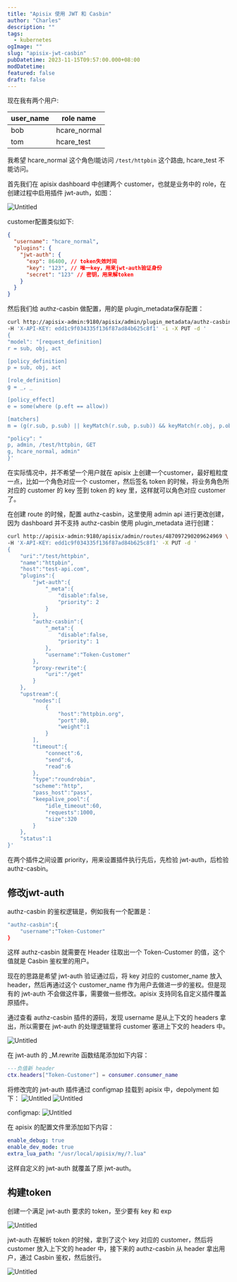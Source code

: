 ```yaml
---
title: "Apisix 使用 JWT 和 Casbin"
author: "Charles"
description: ""
tags:
  - kubernetes
ogImage: ""
slug: "apisix-jwt-casbin"
pubDatetime: 2023-11-15T09:57:00.000+08:00
modDatetime:
featured: false
draft: false
---
```


现在我有两个用户:

| user_name | role name    |
| --------- | ------------ |
| bob       | hcare_normal |
| tom       | hcare_test   |

我希望 hcare_normal 这个角色l能访问 `/test/httpbin` 这个路由, hcare_test 不能访问。

首先我们在 apisix dashboard 中创建两个 customer，也就是业务中的 role，在创建过程中启用插件 jwt-auth，如图：

![Untitled](/assets/apisix-jwt-casbin-1.png)

customer配置类似如下:

```json
{
  "username": "hcare_normal",
  "plugins": {
    "jwt-auth": {
      "exp": 86400, // token失效时间
      "key": "123", // 唯一key，用来jwt-auth验证身份
      "secret": "123" // 密钥，用来解token
    }
  }
}
```

然后我们给 authz-casbin 做配置，用的是 plugin_metadata保存配置：

```bash
curl http://apisix-admin:9180/apisix/admin/plugin_metadata/authz-casbin \
-H 'X-API-KEY: edd1c9f034335f136f87ad84b625c8f1' -i -X PUT -d '
{
"model": "[request_definition]
r = sub, obj, act

[policy_definition]
p = sub, obj, act

[role_definition]
g = _, _

[policy_effect]
e = some(where (p.eft == allow))

[matchers]
m = (g(r.sub, p.sub) || keyMatch(r.sub, p.sub)) && keyMatch(r.obj, p.obj) && keyMatch(r.act, p.act)",

"policy": "
p, admin, /test/httpbin, GET
g, hcare_normal, admin"
}'
```

在实际情况中，并不希望一个用户就在 apisix 上创建一个customer，最好粗粒度一点，比如一个角色对应一个 customer，然后签名 token 的时候，将业务角色所对应的 customer 的 key 签到 token 的 key 里，这样就可以角色对应 customer 了。

在创建 route 的时候，配置 authz-casbin，这里使用 admin api 进行更改创建，因为 dashboard 并不支持 authz-casbin 使用 plugin_metadata 进行创建：

```bash
curl http://apisix-admin:9180/apisix/admin/routes/487097290209624969 \
-H 'X-API-KEY: edd1c9f034335f136f87ad84b625c8f1' -X PUT -d '
{
    "uri":"/test/httpbin",
    "name":"httpbin",
    "host":"test-api.com",
    "plugins":{
        "jwt-auth":{
            "_meta":{
                "disable":false,
                "priority": 2
            }
        },
        "authz-casbin":{
            "_meta":{
                "disable":false,
                "priority": 1
            },
            "username":"Token-Customer"
        },
        "proxy-rewrite":{
            "uri":"/get"
        }
    },
    "upstream":{
        "nodes":[
            {
                "host":"httpbin.org",
                "port":80,
                "weight":1
            }
        ],
        "timeout":{
            "connect":6,
            "send":6,
            "read":6
        },
        "type":"roundrobin",
        "scheme":"http",
        "pass_host":"pass",
        "keepalive_pool":{
            "idle_timeout":60,
            "requests":1000,
            "size":320
        }
    },
    "status":1
}'
```

在两个插件之间设置 priority，用来设置插件执行先后，先检验 jwt-auth，后检验 authz-casbin。

## 修改jwt-auth

authz-casbin 的鉴权逻辑是，例如我有一个配置是：

```bash
"authz-casbin":{
    "username":"Token-Customer"
}
```

这样 authz-casbin 就需要在 Header 往取出一个 Token-Customer 的值，这个值就是 Casbin 鉴权里的用户。

现在的思路是希望 jwt-auth 验证通过后，将 key 对应的 customer_name 放入 header，然后再通过这个 customer_name 作为用户去做进一步的鉴权。但是现有的 jwt-auth 不会做这件事，需要做一些修改。apisix 支持同名自定义插件覆盖原插件。

通过查看 authz-casbin 插件的源码，发现 username 是从上下文的 headers 拿出，所以需要在 jwt-auth 的处理逻辑里将 customer 塞进上下文的 headers 中。

![Untitled](/assets/apisix-jwt-casbin-2.png)

在 jwt-auth 的 \_M.rewrite 函数结尾添加如下内容：

```lua
---负值新 header
ctx.headers["Token-Customer"] = consumer.consumer_name
```

将修改完的 jwt-auth 插件通过 configmap 挂载到 apisix 中，depolyment 如下：
![Untitled](/assets/apisix-jwt-casbin-4.png)
![Untitled](/assets/apisix-jwt-casbin-5.png)

configmap:
![Untitled](/assets/apisix-jwt-casbin-6.png)

在 apisix 的配置文件里添加如下内容：

```yml
enable_debug: true
enable_dev_mode: true
extra_lua_path: "/usr/local/apisix/my/?.lua"
```

这样自定义的 jwt-auth 就覆盖了原 jwt-auth。

## 构建token

创建一个满足 jwt-auth 要求的 token，至少要有 key 和 exp

![Untitled](/assets/apisix-jwt-casbin-8.png)

jwt-auth 在解析 token 的时候，拿到了这个 key 对应的 customer，然后将 customer 放入上下文的 header 中，接下来的 authz-casbin 从 header 拿出用户，通过 Casbin 鉴权，然后放行。

![Untitled](/assets/apisix-jwt-casbin-9.png)
